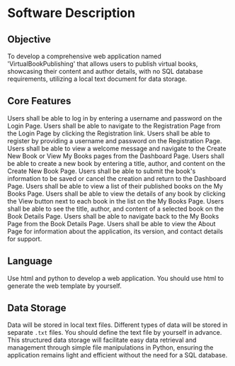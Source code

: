 # Software Description

## Objective
To develop a comprehensive web application named 'VirtualBookPublishing' that allows users to publish virtual books, showcasing their content and author details, with no SQL database requirements, utilizing a local text document for data storage.

## Core Features
Users shall be able to log in by entering a username and password on the Login Page.
Users shall be able to navigate to the Registration Page from the Login Page by clicking the Registration link.
Users shall be able to register by providing a username and password on the Registration Page.
Users shall be able to view a welcome message and navigate to the Create New Book or View My Books pages from the Dashboard Page.
Users shall be able to create a new book by entering a title, author, and content on the Create New Book Page.
Users shall be able to submit the book's information to be saved or cancel the creation and return to the Dashboard Page.
Users shall be able to view a list of their published books on the My Books Page.
Users shall be able to view the details of any book by clicking the View button next to each book in the list on the My Books Page.
Users shall be able to see the title, author, and content of a selected book on the Book Details Page.
Users shall be able to navigate back to the My Books Page from the Book Details Page.
Users shall be able to view the About Page for information about the application, its version, and contact details for support.
## Language

Use html and python to develop a web application.
You should use html to generate the web template by yourself.
## Data Storage
Data will be stored in local text files.
Different types of data will be stored in separate `.txt` files.
You should define the text file by yourself in advance.
This structured data storage will facilitate easy data retrieval and management through simple file manipulations in Python, ensuring the application remains light and efficient without the need for a SQL database.
